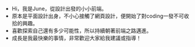  - Hi，我是June，從設計出發的小小前端。
 - 原本是平面設計出身，不小心接觸了網頁設計，便開始了對coding一發不可收拾的興趣。
 - 喜歡探索自己還有多少可能性，所以持續朝著前端之路邁進。
 - 成長是我最快樂的事情，非常歡迎大家給我建議或指導！
